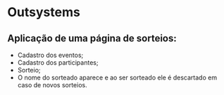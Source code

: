 # Outsystems

## Aplicação de uma página de sorteios:

- Cadastro dos eventos;
- Cadastro dos participantes;
- Sorteio;
- O nome do sorteado aparece e ao ser sorteado ele é descartado em caso de novos sorteios.

